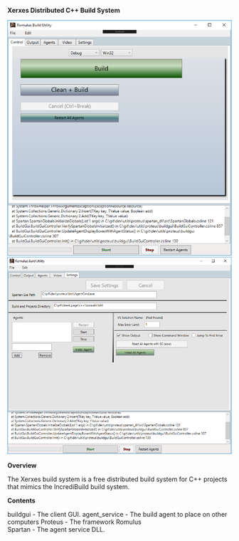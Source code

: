 **Xerxes Distributed C++ Build System**

![Build Gui 0](/buildgui_screenshot0.png "Build Gui 0")
![Build Gui 1](/buildgui_screenshot1.png "Build Gui 1")

**Overview**

The Xerxes build system is a free distributed build system for C++ projects that mimics the IncrediBuild build system.

**Contents**

buildgui - The client GUI.
agent_service - The build agent to place on other computers
Proteus - The framework
Romulus  
Spartan - The agent service DLL.
